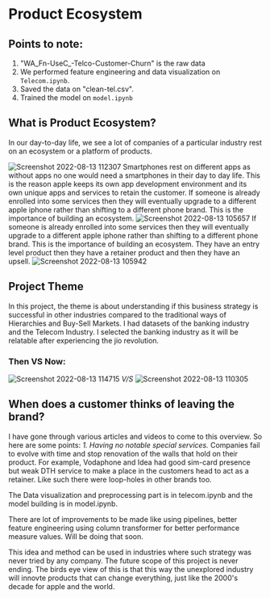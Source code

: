 # Product Ecosystem

## Points to note:
1. "WA_Fn-UseC_-Telco-Customer-Churn" is the raw data
2. We performed feature engineering and data visualization on `Telecom.ipynb`.
3. Saved the data on "clean-tel.csv".
4. Trained the model on `model.ipynb`

## What is Product Ecosystem?
In our day-to-day life, we see a lot of companies of a particular industry rest on an ecosystem or a platform of products.

![Screenshot 2022-08-13 112307](https://user-images.githubusercontent.com/60513868/184470938-94f4ce05-3a57-42ce-8411-086204431fd7.jpg)
Smartphones rest on different apps as without apps no one would need a smartphones in their day to day life. This is the reason apple keeps its own app development environment and its own unique apps and services to retain the customer. If someone is already enrolled into some services then they will eventually upgrade to a different apple iphone rather than shifting to a different phone brand. This is the importance of building an ecosystem.
![Screenshot 2022-08-13 105657](https://user-images.githubusercontent.com/60513868/184471131-e030a0b1-986b-4495-8499-a3fcb5151c4e.jpg)
If someone is already enrolled into some services then they will eventually upgrade to a different apple iphone rather than shifting to a different phone brand. This is the importance of building an ecosystem. They have an entry level product then they have a retainer product and then they have an upsell.
![Screenshot 2022-08-13 105942](https://user-images.githubusercontent.com/60513868/184471322-d4c93987-fdea-47c4-9277-08415f9bb529.jpg)

## Project Theme
In this project, the theme is about understanding if this business strategy is successful in other industries compared to the traditional ways of Hierarchies and Buy-Sell Markets. I had datasets of the banking industry and the Telecom Industry. I selected the banking industry as it will be relatable after experiencing the jio revolution.
### Then VS Now:
![Screenshot 2022-08-13 114715](https://user-images.githubusercontent.com/60513868/184471448-65ee62e4-9b4d-4a24-8d6e-7bcd1b80711d.jpg)
                                                                      *V/S*
![Screenshot 2022-08-13 110305](https://user-images.githubusercontent.com/60513868/184471466-23fa3cb9-e65f-4d92-971f-77e6546866c6.jpg)

## When does a customer thinks of leaving the brand?
I have gone through various articles and videos to come to this overview. So here are some points:
*1. Having no notable special services.*
Companies fail to evolve with time and stop renovation of the walls that hold on their product. For example, Vodaphone and Idea had good sim-card presence but weak DTH service to make a place in the customers head to act as a retainer. Like such there were loop-holes in other brands too.


The Data visualization and preprocessing part is in telecom.ipynb and the model building is in model.ipynb.

There are lot of improvements to be made like using pipelines, better feature engineering using column transformer for better performance measure values. Will be doing that soon.

This idea and method can be used in industries where such strategy was never tried by any company. The future scope of this project is never ending. The birds eye view of this is that this way the unexplored industry will innovte products that can change everything, just like the 2000's decade for apple and the world.
